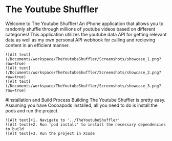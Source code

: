 # The Youtube Shuffler
Welcome to The Youtube Shuffler! An iPhone application that allows you to randomly shuffle through millions of youtube videos based on different categories! This application utilizes the youtube data API for getting relevant data as well as my own personal API webhook for calling and recieving content in an efficient manner. 

    ![Alt text](/Documents/workspace/TheYoutubeShuffler/Screenshots/showcase_1.png?raw=true)
    ![Alt text](/Documents/workspace/TheYoutubeShuffler/Screenshots/showcase_2.png?raw=true)
    ![Alt text](/Documents/workspace/TheYoutubeShuffler/Screenshots/showcase_3.png?raw=true)

#Installation and Build Process
Building The Youtube Shuffler is pretty easy. Assuming you have Cocoapods installed, all you need to do is install the pods and run the project. 

    ![Alt text]+1. Navigate to '../TheYoutubeShuffler'
    ![Alt text]+2. Run 'pod install' to install the necessary dependencies to build
    ![Alt text]+3. Run the project in Xcode
